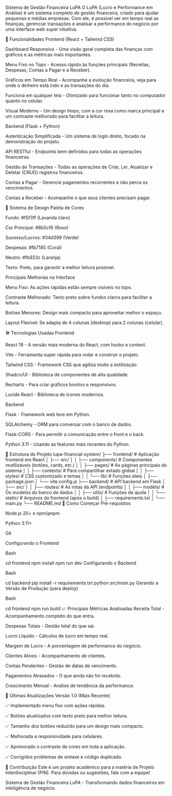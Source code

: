 Sistema de Gestão Financeira LuPA
O LuPA (Lucro e Performance em Análise) é um sistema completo de gestão financeira, criado para ajudar pequenas e médias empresas. Com ele, é possível ver em tempo real as finanças, gerenciar transações e analisar a performance do negócio por uma interface web super intuitiva.

🚀 Funcionalidades
Frontend (React + Tailwind CSS)

Dashboard Responsivo - Uma visão geral completa das finanças com gráficos e as métricas mais importantes.

Menu Fixo no Topo - Acesso rápido às funções principais (Receitas, Despesas, Contas a Pagar e a Receber).

Gráficos em Tempo Real - Acompanhe a evolução financeira, veja para onde o dinheiro está indo e as transações do dia.

Funciona em qualquer tela - Otimizado para funcionar tanto no computador quanto no celular.

Visual Moderno - Um design limpo, com a cor roxa como marca principal e um contraste melhorado para facilitar a leitura.

Backend (Flask + Python)

Autenticação Simplificada - Um sistema de login direto, focado na demonstração do projeto.

API RESTful - Endpoints bem definidos para todas as operações financeiras.

Gestão de Transações - Todas as operações de Criar, Ler, Atualizar e Deletar (CRUD) registros financeiros.

Contas a Pagar - Gerencie pagamentos recorrentes e não perca os vencimentos.

Contas a Receber - Acompanhe o que seus clientes precisam pagar.

🎨 Sistema de Design
Paleta de Cores

Fundo: #f5f3ff (Lavanda claro)

Cor Principal: #8b5cf6 (Roxo)

Sucesso/Lucros: #34d399 (Verde)

Despesas: #fb7185 (Coral)

Neutro: #fb923c (Laranja)

Texto: Preto, para garantir a melhor leitura possível.

Principais Melhorias na Interface

Menu Fixo: As ações rápidas estão sempre visíveis no topo.

Contraste Melhorado: Texto preto sobre fundos claros para facilitar a leitura.

Botões Menores: Design mais compacto para aproveitar melhor o espaço.

Layout Flexível: Se adapta de 4 colunas (desktop) para 2 colunas (celular).

🛠️ Tecnologias Usadas
Frontend

React 19 - A versão mais moderna do React, com hooks e context.

Vite - Ferramenta super rápida para rodar e construir o projeto.

Tailwind CSS - Framework CSS que agiliza muito a estilização.

Shadcn/UI - Biblioteca de componentes de alta qualidade.

Recharts - Para criar gráficos bonitos e responsivos.

Lucide React - Biblioteca de ícones modernos.

Backend

Flask - Framework web leve em Python.

SQLAlchemy - ORM para conversar com o banco de dados.

Flask-CORS - Para permitir a comunicação entre o front e o back.

Python 3.11 - Usando as features mais recentes do Python.

📁 Estrutura do Projeto
lupa-financial-system/
├── frontend/                 # Aplicação frontend em React
│   ├── src/
│   │   ├── components/      # Componentes reutilizáveis (botões, cards, etc.)
│   │   ├── pages/          # As páginas principais do sistema
│   │   ├── contexts/       # Para compartilhar estado global
│   │   ├── styles/         # CSS customizado e temas
│   │   └── lib/           # Funções úteis
│   ├── package.json
│   └── vite.config.js
├── backend/                 # API backend em Flask
│   ├── src/
│   │   ├── routes/         # As rotas da API (endpoints)
│   │   ├── models/         # Os modelos do banco de dados
│   │   ├── utils/          # Funções de ajuda
│   │   └── static/         # Arquivos do frontend (após o build)
│   ├── requirements.txt
│   └── main.py
└── README.md
🚀 Como Começar
Pré-requisitos

Node.js 20+ e npm/pnpm

Python 3.11+

Git

Configurando o Frontend

Bash

cd frontend
npm install
npm run dev
Configurando o Backend

Bash

cd backend
pip install -r requirements.txt
python src/main.py
Gerando a Versão de Produção (para deploy)

Bash

cd frontend
npm run build
📈 Principais Métricas Analisadas
Receita Total - Acompanhamento completo do que entra.

Despesas Totais - Gestão total do que sai.

Lucro Líquido - Cálculos de lucro em tempo real.

Margem de Lucro - A porcentagem de performance do negócio.

Clientes Ativos - Acompanhamento de clientes.

Contas Pendentes - Gestão de datas de vencimento.

Pagamentos Atrasados - O que ainda não foi recebido.

Crescimento Mensal - Análise de tendência da performance.

🎯 Últimas Atualizações
Versão 1.0 (Mais Recente)

✅ Implementado menu fixo com ações rápidas.

✅ Botões atualizados com texto preto para melhor leitura.

✅ Tamanho dos botões reduzido para um design mais compacto.

✅ Melhorada a responsividade para celulares.

✅ Aprimorado o contraste de cores em toda a aplicação.

✅ Corrigidos problemas de sintaxe e código duplicado.

🤝 Contribuição
Este é um projeto acadêmico para a matéria de Projeto Interdisciplinar (PIN). Para dúvidas ou sugestões, fale com a equipe!

Sistema de Gestão Financeira LuPA - Transformando dados financeiros em inteligência de negócio.
